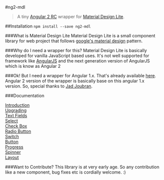#ng2-mdl
>A tiny [Angular 2 RC](http://angular.io) wrapper for [Material Design Lite](http://getmdl.io).

##Installation
`npm install --save ng2-mdl`

###What is Material Design Lite
Material Design Lite is a small component library for web project that follows [google's material design](https://www.google.com/design/spec/material-design/introduction.html) pattern.

###Why do I need a wrapper for this?
Material Design Lite is basically developed for vanilla JavaScript based uses. It's not well supported for framework like [AngularJS](https://angularjs.org/) and the next generation version of AngularJS which is know as Angular 2

###Ok! But I need a wrapper for Angular 1.x.
That's already available [here](https://github.com/jadjoubran/angular-material-design-lite). Angular 2 version of the wrapper is basically base on this angular 1.x version. So, special thanks to [Jad Joubran](https://github.com/jadjoubran).

###Documentation

[Introduction](https://sabbirrahman.github.io/ng2-mdl)  
[Upgrading](https://sabbirrahman.github.io/ng2-mdl/#/mdl-upgrade)  
[Text Fields](https://sabbirrahman.github.io/ng2-mdl/#/mdl-text-field)  
[Select](https://sabbirrahman.github.io/ng2-mdl/#/mdl-select)  
[Check Box](https://sabbirrahman.github.io/ng2-mdl/#/mdl-check-box)  
[Radio Button](https://sabbirrahman.github.io/ng2-mdl/#/mdl-radio)  
[Switch](https://sabbirrahman.github.io/ng2-mdl/#/mdl-switch)  
[Button](https://sabbirrahman.github.io/ng2-mdl/#/mdl-button)  
[Progress](https://sabbirrahman.github.io/ng2-mdl/#/mdl-progress)  
[Spinner](https://sabbirrahman.github.io/ng2-mdl/#/mdl-spinner)  
[Layout](https://sabbirrahman.github.io/ng2-mdl/#/mdl-layout)  

###Want to Contribute?
This library is at very early age. So any contribution like a new component, bug fixes etc is cordially welcome. :)
